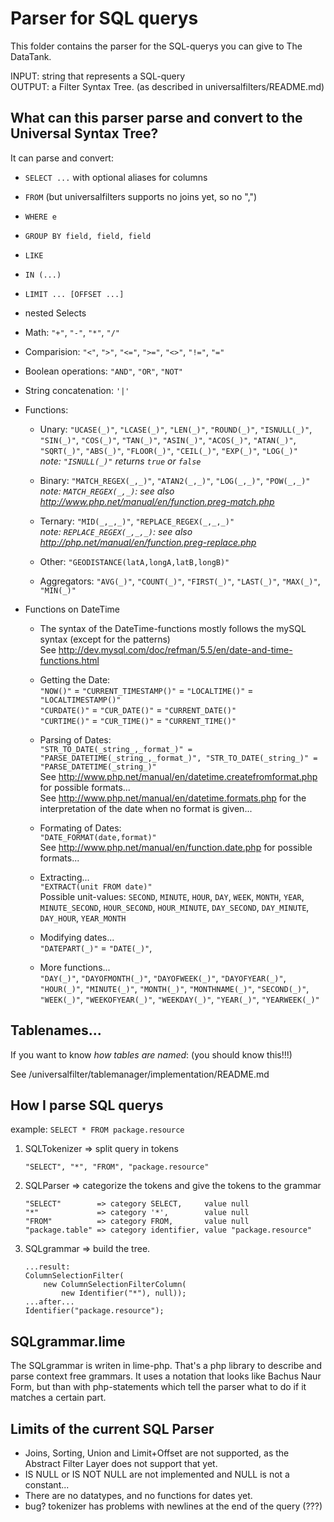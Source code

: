Parser for SQL querys
=====================

This folder contains the parser for the SQL-querys you can give to The DataTank.

INPUT: string that represents a SQL-query  
OUTPUT: a Filter Syntax Tree. (as described in universalfilters/README.md)


What can this parser parse and convert to the Universal Syntax Tree?
--------------------------------------------------------------------

It can parse and convert:
 - `SELECT ...` with optional aliases for columns
 - `FROM` (but universalfilters supports no joins yet, so no ",")
 - `WHERE e`
 - `GROUP BY field, field, field`
 - `LIKE`
 - `IN (...)`
 - `LIMIT ... [OFFSET ...]`

 - nested Selects

 - Math: `"+"`, `"-"`, `"*"`, `"/"`
 - Comparision: `"<"`, `">"`, `"<="`, `">="`, `"<>"`, `"!="`, `"="`
 - Boolean operations: `"AND"`, `"OR"`, `"NOT"`
 - String concatenation: `'|'`

 - Functions:
   * Unary: `"UCASE(_)"`, `"LCASE(_)"`, `"LEN(_)"`, `"ROUND(_)"`, `"ISNULL(_)"`, `"SIN(_)"`, `"COS(_)"`, `"TAN(_)"`, `"ASIN(_)"`, `"ACOS(_)"`, `"ATAN(_)"`, `"SQRT(_)"`, `"ABS(_)"`, `"FLOOR(_)"`, `"CEIL(_)"`, `"EXP(_)"`, `"LOG(_)"`  
     _note: `"ISNULL(_)"` returns `true` or `false`_

   * Binary: `"MATCH_REGEX(_,_)"`, `"ATAN2(_,_)"`, `"LOG(_,_)"`, `"POW(_,_)"`  
     _note: `MATCH_REGEX(_,_)`: see also http://www.php.net/manual/en/function.preg-match.php_

   * Ternary: `"MID(_,_,_)"`, `"REPLACE_REGEX(_,_,_)"`  
     _note: `REPLACE_REGEX(_,_,_)`: see also http://php.net/manual/en/function.preg-replace.php_

   * Other: `"GEODISTANCE(latA,longA,latB,longB)"`

   * Aggregators: `"AVG(_)"`, `"COUNT(_)"`, `"FIRST(_)"`, `"LAST(_)"`, `"MAX(_)"`, `"MIN(_)"`

 - Functions on DateTime
   * The syntax of the DateTime-functions mostly follows the mySQL syntax (except for the patterns)  
     See http://dev.mysql.com/doc/refman/5.5/en/date-and-time-functions.html

   * Getting the Date:  
     `"NOW()"` = `"CURRENT_TIMESTAMP()"` = `"LOCALTIME()"` = `"LOCALTIMESTAMP()"`  
     `"CURDATE()"` = `"CUR_DATE()"` = `"CURRENT_DATE()"`  
     `"CURTIME()"` = `"CUR_TIME()"` = `"CURRENT_TIME()"`

   * Parsing of Dates:  
     `"STR_TO_DATE(_string_,_format_)" = "PARSE_DATETIME(_string_,_format_)", "STR_TO_DATE(_string_)" = "PARSE_DATETIME(_string_)"`  
     See http://www.php.net/manual/en/datetime.createfromformat.php for possible formats...  
     See http://www.php.net/manual/en/datetime.formats.php for the interpretation of the date when no format is given...

   * Formating of Dates:  
     `"DATE_FORMAT(date,format)"`  
     See http://www.php.net/manual/en/function.date.php for possible formats...

   * Extracting...  
     `"EXTRACT(unit FROM date)"`  
     Possible unit-values: `SECOND`, `MINUTE`, `HOUR`, `DAY`, `WEEK`, `MONTH`, `YEAR`, `MINUTE_SECOND`, `HOUR_SECOND`, `HOUR_MINUTE`, `DAY_SECOND`, `DAY_MINUTE`, `DAY_HOUR`, `YEAR_MONTH`

   * Modifying dates...  
     `"DATEPART(_)"` = `"DATE(_)"`, 

   * More functions...  
     `"DAY(_)"`, `"DAYOFMONTH(_)"`, `"DAYOFWEEK(_)"`, `"DAYOFYEAR(_)"`, `"HOUR(_)"`, `"MINUTE(_)"`, `"MONTH(_)"`, `"MONTHNAME(_)"`, `"SECOND(_)"`, `"WEEK(_)"`, `"WEEKOFYEAR(_)"`, `"WEEKDAY(_)"`, `"YEAR(_)"`, `"YEARWEEK(_)"`

Tablenames...
---------
If you want to know *how tables are named*: (you should know this!!!)

See /universalfilter/tablemanager/implementation/README.md


How I parse SQL querys
----------------------

example: ``SELECT * FROM package.resource``


 1. SQLTokenizer => split query in tokens
 
        "SELECT", "*", "FROM", "package.resource"
    
 2. SQLParser => categorize the tokens and give the tokens to the grammar
 
        "SELECT"        => category SELECT,     value null
        "*"             => category '*',        value null
        "FROM"          => category FROM,       value null
        "package.table" => category identifier, value "package.resource"
    
 3. SQLgrammar => build the tree.

        ...result:
        ColumnSelectionFilter(
            new ColumnSelectionFilterColumn(
                new Identifier("*"), null));
        ...after...
        Identifier("package.resource");


SQLgrammar.lime
---------------

The SQLgrammar is writen in lime-php. That's a php library to describe and parse context free grammars. It uses a notation that looks like Bachus Naur Form, but than with php-statements which tell the parser what to do if it matches a certain part.


Limits of the current SQL Parser
--------------------------------

- Joins, Sorting, Union and Limit+Offset are not supported, as the Abstract Filter Layer does not support that yet.
- IS NULL or IS NOT NULL are not implemented and NULL is not a constant...
- There are no datatypes, and no functions for dates yet.
- bug? tokenizer has problems with newlines at the end of the query (???)